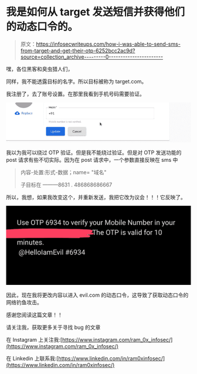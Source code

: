 # 我是如何从 target 发送短信并获得他们的动态口令的。

> 原文：<https://infosecwriteups.com/how-i-was-able-to-send-sms-from-target-and-get-their-otp-6252bcc2ac9d?source=collection_archive---------0----------------------->

嘿，各位黑客和臭虫猎人们，

同样，我不能透露目标的名字。所以目标被称为 target.com。

我注册了，去了账号设置。在那里我看到手机号码需要验证。

![](img/7354e77f032ddc238c051cf667c6393c.png)

我以为我可以绕过 OTP 验证。但是我不能绕过验证。但是对 OTP 发送功能的 post 请求有些不切实际。因为在 post 请求中，一个参数直接反映在 sms 中

> 内容-处置:形式-数据；name= "域名"
> 
> 子目标在
> ———8631 . 486868686667

所以，我想，如果我改变这个，并重新发送，我把它改为议会！！！它反映了。

![](img/18e16dc15928883e485779f9b9b1c68d.png)

因此，现在我将更改内容以进入 evil.com 的动态口令，这导致了获取动态口令的网络钓鱼攻击。

感谢您阅读这篇文章！！

请关注我，获取更多关于寻找 bug 的文章

在 Instagram 上关注我:[https://www.instagram.com/ram_0x_infosec/](https://www.instagram.com/ram_0x_infosec/)

在 Linkedin 上联系我:[https://www.linkedin.com/in/ram0xinfosec/](https://www.linkedin.com/in/ram0xinfosec/)